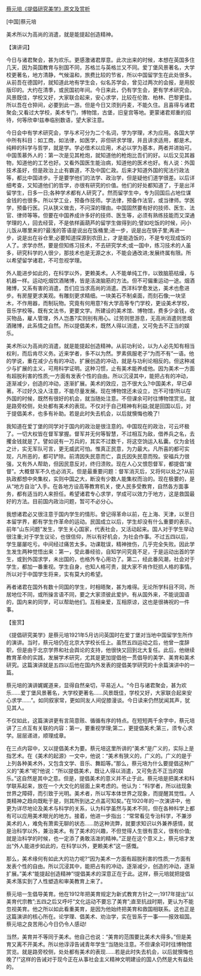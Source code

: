 [蔡元培《提倡研究美学》原文及赏析](https://www.vrrw.net/wx/14717.html)

[中国]蔡元培

美术所以为高尚的消遣，就是能提起创造精神。

【演讲词】

今日与诸君聚会，甚为欢乐。更感激诸君厚意。此次出来的时候，本想在英国多住几天，因为英国教育与别国不同，苏格兰与英格兰又不同。爱丁堡风景著名，大学校更著名，地方清静，气候温和，旅费比较的节省，所以中国留学生在此处很多。从前吾在德国时，就知道此地有学生会，似名苏学会，曾见过两次的会报，是用胶版印的。大约在清季，或民国初年间。今日来此，仍有学生会，更有学术研究会。风景既佳，学校又好，大家联合起来，安心求学，比较在伦敦、柏林、巴黎更佳。所以吾在仓猝间，必要到此一游。但是今日又须到丹麦，不能久住。且喜得与诸君聚会;又看过大学校，美术专门，博物馆，古堡，旧皇宫等地。更蒙诸君郑重的招待，何等欣幸!兹奉临别数语，望大家注意。

今日会中有学术研究会，学与术可分为二个名词，学为学理，术为应用。各国大学中所有科目：如工商，如法律，如医学，非但研求学理，并且讲求适用，都是术。纯粹的科学与哲学，就是学。学必借术以应用，术必以学为基本，两者并进始可。中国羡慕外人的：第一次是见其枪炮，就知道他的枪炮比吾们的好。以后又见其器物，知道他的工艺也好。又看外国医生能治病，知道他的医术也好。有人说：外国技术虽好，但是政治上止有霸道，不及中国仁政。后来才知道外国的宪法行政法等，都比中国进步。于是要学他们的法学、政治学，但是疑他们道学很差。以后详细考查，又知道他们的哲学，亦很有研究的价值。他们的好处都知道了，于是出洋留学生，日多一日;各种学术都有人研究了。然而留学生中，专为回国后占地位谋金钱的也很多。所以学工业，预备作技师。学法律，预备作法官，或当律师。学医学，预备行医。只从狭义做去，不问深的理由。中国固然要有好的技师、医生、法官、律师等等。但要在中国养成许多好的技师、医生等，必须有熟练技能而又深通学理的人，回去经营，不是依样画葫芦的留学生做得到的;譬如吃饭的时候，问小儿饭从哪里来的?最浅的答语是说出在饭桶里;进一步，说是出在锅子里;再进一步，说是出在谷仓里;必要知道探源到农田上，才是能造饭的，不是专吃现成饭的人了。求学亦然，要是但知练习技术，不去研究学术;或一国中，练习技术的人虽多，研究科学的人很少，那技术也是无源之水，不能会通改进;发展终属有限。所以希望留学诸君，不可忽视学理。

外人能进步如此的，在科学以外，更赖美术。人不能单纯工作，以致脑筋枯燥，与机器一样。运动吃烟饮酒赌博，皆是活泼脑筋的方法。但不可偏重运动一途。烟酒赌博，又系有害的消遣，吾们应当求高尚的消遣。西洋科学愈发达，美术也愈进步。有房屋更求美观。有雕刻更求精细。一块美石不制桌面，而刻石像;一块坚木，不作用器，而制玩物。究竟有何用意?有大学高等专门学校，更设美术学校，音乐学校等。既有文法书，更要文学。所建设的美术馆、博物馆，费多少金钱，收买物品，雇人管理，外人岂愚?实则别有用心。过劳则思游息，无高尚消遣则思烟酒赌博，此系情之自然。所以提倡美术，既然人得以消遣，又可免去不正当的娱乐。

美术所以为高尚的消遣，就是能提起创造精神。从前功利论，以为人必先知有相当权利，而后肯尽义务。近来学者，多不以为然。罗素佩服老子“为而不有”一语。他的学说，重在减少占有的冲动，扩展创造的冲动，就是与功利论相反的。但这种减少与扩展的主义，可用科学证明。这种习惯，止有美术能养成他。因为美术一方面有超脱利害的性质;一方面有发表个性的自由。所以沉浸其中，能把占有的冲动，逐渐减少，创造的冲动，逐渐扩展。美术的效应，岂不很大么?中国美术，早已卓著。不过好久没人注意，不能尽量发展。现在博物馆还未设立，岂不可惜!所以在外国的时候，既然有很好的机会，就当随处注意。不但课余可时往博物馆赏览。就是路旁校侧，处处都有美术的表现。不仅对于自己精神有利益;就是回国以后，对于提倡美术，也多有补助。若是此时失去机会，以后就懊悔也晚了!

我知道在爱丁堡的同学对于国内的政治是很注意的。中国现在的政治，可云坏极了。一切大权皆在督军掌握。督军并无何等智慧，不过相互为敌，借养兵之名，去攫金钱就是了。譬如说有一万兵的，其实不过数千，将这空饷运入私囊。仅为金钱之计，实无军队可言，更无威武可怕。惟真正民意，为力最大。凡所喜的都可实现，凡所恶的，都可铲除。前清因失民意而亡，袁氏因失民意而殁。安福兵力很强，又有外人帮助，但因民意反对，终归溃败。现在人心又恨怨督军，都提倡“废督”。大概督军不久也必消灭。但是最重要问题：督军消灭后，又将何以处之?从前执政都想中央集权，实则中国之大，断没有少数人能集权而治的。现在极要的，是从“地方自治”入手。在各地方设高等教育机关，使人民多受教育，自然各方面事务，都有适当的人来担任。希望诸君专心求学，学成可以效力于地方，这是救国最好的方法。目前国内政治问题，暂可不必分心。

我想诸君必又很注意于国内学生的情形。曾记得革命以前，在上海、天津，以至日本留学界，都有学生作革命的运动。民国成立以后，学生却没有什么重要的表示。前年“山东问题”发生，学生关心国家，代表社会，又活动起来。国人对于学生举动很注重;对于学生议论，也很信仰，所以有好机会，为社会作事。不过五四以后，学生屡屡吃亏。中间经过痛苦太多。功课耽误，精神挫伤，几乎完全失败。因此学生发生两种觉悟出来：第一，受此番经验，自知学问究竟不足，于是运动出首的学生，或到外国求学，未出国的，也格外专心用功了。第二，经此番风潮，社会对于学生，都加一番重视。学生自身，也知人格可贵，就大家不肯作贬损人格的事情。所以对于中国学生将来，实有莫大的希望。

再者诸君在国外有数十同国的学生，时相晤聚，甚为难得。无论所学科目不同，所居地位不同，或所操言语不同，要之大家须彼此爱护。有从国外来，不能说国语的，国内来的同学，可以帮助他们。互相亲爱，互相原谅，这也是很祷祝的一件事。



【鉴赏】

《提倡研究美学》是蔡元培1921年5月访问英国时在爱丁堡对当地中国留学生所作的演讲。当时，蔡元培仍在北京大学校长任上。虽然五四运动之后，他曾一度辞职，但是由于北京学界和社会舆论的支持，他很快又回到北大复任。此后，他继续教育革命的实践，发展学术研究，尤其是更加提倡他一贯倡导的美学、美育和美术研究。这篇演讲就是五四以后他在国内外发表的提倡美学研究的十余篇演讲中的一篇。

蔡元培的演讲娓娓道来，显得自然亲切，平易近人。“今日与诸君聚会，甚为欢乐……爱丁堡风景著名，大学校更著名……风景既佳，学校又好，大家联合起来安心求学……”。如同叙家常，更如同友人间促膝漫谈。今日读来仍然犹闻其声，犹见其人。

不仅如此，这篇演讲更有言简意赅、循循有序的特点。在短短两千余字中，蔡元培讲了三点互有关联的内容：第一，要重视学理;第二，更提倡美术;第三，须专心求学。层层递进，顺理成章。

在三点内容中，又以提倡美术为要。蔡元培这里所讲的“美术”是广义的，实际上是指艺术。在《美术的起源》一文中，他说：“美术有狭义的，广义的。广义的是于上列各种美术外，又包含文学、音乐、舞蹈等。”那么，蔡元培为什么要提倡这种广义的“美术”呢?他说：“所以提倡美术，既让人得以消遣，又可免去不正当的娱乐。”这自然是其中之意。但是，提倡美术的意义并不止于此。蔡元培是把美术和科学联系起来，放在一个大文化的层面上来考虑的。他认为：“科学者，所以祛现象世界之障碍，而引致于光明。美术者，所以写本体世界之现象，而提醒其觉性。人类精神之趋向既毗于是，则其所到达之点盖可知矣。”在1920年的一次演讲中，他更为详尽地论及美术与科学的关系，认为科学虽然与美术不同，但在各种科学上都有可以应用美术眼光的地方。接着，他进一步指出：“常常看见专治科学，不兼涉美术的人，难免有萧索无聊的状态……防这种流弊，就要求知识以外兼养感情，就是治科学以外，兼治美术。有了美术的兴趣，不但觉得人生很有意义，很有价值;就是治科学的时候，也一定添了勇敢活泼的精神。”正是在这个意义上，蔡元培才发出“外人能进步如此的，在科学以外，更赖美术”这一感慨。

那么，美术缘何有如此大的功力呢?“因为美术一方面有超脱利害的性质;一方面有发表个性的自由。所以沉浸其中，能把占有的冲动，逐渐减少，创造的冲动，逐渐扩展。”美术“能提起创造精神”!提倡美术的深意正在于此。这样，蔡元培就把提倡美术落实到了人性塑造和审美教育上来了。

蔡元培一生倡导美育。他在1912年把美育规定为新式教育方针之一;1917年提出“以美育代宗教”;五四之后又呼吁“文化运动不要忘了美育”;直至抗战时期，更认为不能忽视美育。他之所以如此看重美育，是因为他始终把美育和救国相联系。这也正是这篇演讲的核心所在。论学理、倡美术、劝治学，实在皆系于一事——报效祖国。蔡元培之良苦用心今日仍令人感动!

当然，美育并不等同于美术。他自己也说：“美育的范围要比美术大得多。”但是美育又离不开美术。所以他谆谆告诫青年学生“当随处注意。不但课余可时往博物馆赏览。就是路旁校侧，处处都有美术的表现……若是此时失去机会，以后就懊悔也晚了!”这样的告诫对于现今正在从事社会主义精神文明建设的国人仍然是大有益处的。

